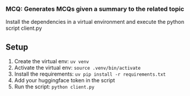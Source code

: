 ### MCQ: Generates MCQs given a summary to the related topic
Install the dependencies in a virtual environment and execute the python script client.py


## Setup
1. Create the virtual env: `uv venv`
2. Activate the virtual env: `source .venv/bin/activate`
3. Install the requirements: `uv pip install -r requirements.txt`
4. Add your huggingface token in the script
5. Run the script: `python client.py`
